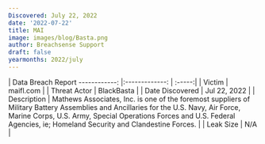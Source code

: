 ```yaml
---
Discovered: July 22, 2022
date: '2022-07-22'
title: MAI
image: images/blog/Basta.png
author: Breachsense Support
draft: false
yearmonths: 2022/july
---
```



| Data Breach Report
------------:     |:-------------:    | :-----:|
| Victim      | maifl.com      | 
| Threat Actor      | BlackBasta      | 
| Date Discovered      | Jul 22, 2022      | 
| Description      | Mathews Associates, Inc. is one of the foremost suppliers of Military Battery Assemblies and Ancillaries for the U.S. Navy, Air Force, Marine Corps, U.S. Army, Special Operations Forces and U.S. Federal Agencies, ie; Homeland Security and Clandestine Forces.       | 
| Leak Size      | N/A      | 

